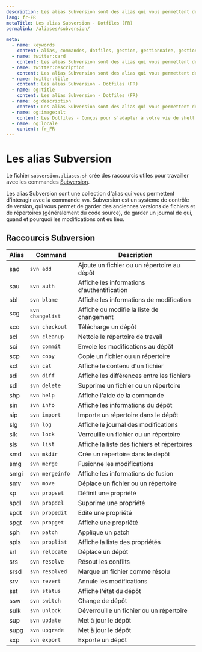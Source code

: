 ```yaml
---
description: Les alias Subversion sont des alias qui vous permettent de simplifier l'utilisation de la commande Subversion. Subversion est une commande qui permet de gérer des dépôts de code.
lang: fr-FR
metaTitle: Les alias Subversion - Dotfiles (FR)
permalink: /aliases/subversion/

meta:
  - name: keywords
    content: alias, commandes, dotfiles, gestion, gestionnaire, gestionnairedeversion, gestionnairedeversions, shell, subversion, svn, version, versioning
  - name: twitter:card
    content: Les alias Subversion sont des alias qui vous permettent de simplifier l'utilisation de la commande Subversion. Subversion est une commande qui permet de gérer des dépôts de code.
  - name: twitter:description
    content: Les alias Subversion sont des alias qui vous permettent de simplifier l'utilisation de la commande Subversion. Subversion est une commande qui permet de gérer des dépôts de code.
  - name: twitter:title
    content: Les alias Subversion - Dotfiles (FR)
  - name: og:title
    content: Les alias Subversion - Dotfiles (FR)
  - name: og:description
    content: Les alias Subversion sont des alias qui vous permettent de simplifier l'utilisation de la commande Subversion. Subversion est une commande qui permet de gérer des dépôts de code.
  - name: og:image:alt
    content: Les Dotfiles - Conçus pour s'adapter à votre vie de shell
  - name: og:locale
    content: fr_FR
---
```


# Les alias Subversion

Le fichier `subversion.aliases.sh` crée des raccourcis utiles pour travailler
avec les commandes [Subversion](https://subversion.apache.org).

Les alias Subversion sont une collection d'alias qui vous permettent d'interagir
avec la commande `svn`. Subversion est un système de contrôle de version, qui
vous permet de garder des anciennes versions de fichiers et de répertoires
(généralement du code source), de garder un journal de qui, quand et pourquoi
les modifications ont eu lieu.

## Raccourcis Subversion

| Alias | Command | Description |
| ----- | ----- | ----- |
| sad | `svn add` | Ajoute un fichier ou un répertoire au dépôt |
| sau | `svn auth` | Affiche les informations d'authentification |
| sbl | `svn blame` | Affiche les informations de modification |
| scg | `svn changelist` | Affiche ou modifie la liste de changement |
| sco | `svn checkout` | Télécharge un dépôt |
| scl | `svn cleanup` | Nettoie le répertoire de travail |
| sci | `svn commit` | Envoie les modifications au dépôt |
| scp | `svn copy` | Copie un fichier ou un répertoire |
| sct | `svn cat` | Affiche le contenu d'un fichier |
| sdi | `svn diff` | Affiche les différences entre les fichiers |
| sdl | `svn delete` | Supprime un fichier ou un répertoire |
| shp | `svn help` | Affiche l'aide de la commande |
| sin | `svn info` | Affiche les informations du dépôt |
| sip | `svn import` | Importe un répertoire dans le dépôt |
| slg | `svn log` | Affiche le journal des modifications |
| slk | `svn lock` | Verrouille un fichier ou un répertoire |
| sls | `svn list` | Affiche la liste des fichiers et répertoires |
| smd | `svn mkdir` | Crée un répertoire dans le dépôt |
| smg | `svn merge` | Fusionne les modifications |
| smgi | `svn mergeinfo` | Affiche les informations de fusion |
| smv | `svn move` | Déplace un fichier ou un répertoire |
| sp | `svn propset` | Définit une propriété |
| spdl | `svn propdel` | Supprime une propriété |
| spdt | `svn propedit` | Edite une propriété |
| spgt | `svn propget` | Affiche une propriété |
| sph | `svn patch` | Applique un patch |
| spls | `svn proplist` | Affiche la liste des propriétés |
| srl | `svn relocate` | Déplace un dépôt |
| srs | `svn resolve` | Résout les conflits |
| srsd | `svn resolved` | Marque un fichier comme résolu |
| srv | `svn revert` | Annule les modifications |
| sst | `svn status` | Affiche l'état du dépôt |
| ssw | `svn switch` | Change de dépôt |
| sulk | `svn unlock` | Déverrouille un fichier ou un répertoire |
| sup | `svn update` | Met à jour le dépôt |
| supg | `svn upgrade` | Met à jour le dépôt |
| sxp | `svn export` | Exporte un dépôt |
